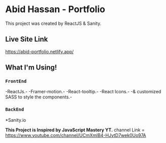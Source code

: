 # Abid Hassan - Portfolio

This project was created by ReactJS & Sanity.

## Live Site Link

https://abid-portfolio.netlify.app/

## What I'm Using!

### `FrontEnd`

-ReactJs.-
-Framer-motion.-
-React-tooltip.-
-React Icons.-
-& customized SASS to style the components.-

### `BackEnd`

\*Sanity.io

**This Project is Inspired by JavaScript Mastery YT.**
channel Link = https://www.youtube.com/channel/UCmXmlB4-HJytD7wek0Uo97A
